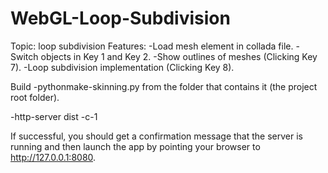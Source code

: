# WebGL-Loop-Subdivision

Topic: loop subdivision
Features:
-Load mesh element in collada file.
-Switch objects in Key 1 and Key 2.
-Show outlines of meshes (Clicking Key 7).
-Loop subdivision implementation (Clicking Key 8).

Build
-pythonmake-skinning.py from the folder that contains it (the project root folder).

-http-server dist -c-1

If successful, you should get a confirmation message that the server is running and then launch the app by pointing your browser to http://127.0.0.1:8080.
